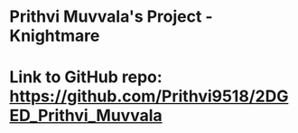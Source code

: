 # Prithvi Muvvala's Project - Knightmare
# Link to GitHub repo: https://github.com/Prithvi9518/2DGED_Prithvi_Muvvala
